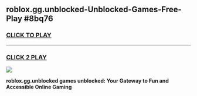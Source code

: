 
## roblox.gg.unblocked-Unblocked-Games-Free-Play #8bq76
<h3>
<a href="https://us.freeplayer.one?title=roblox.gg.unblocked&ref=9M">CLICK TO PLAY</a></h3>
<hr>

<h3>
<a href="https://us.freeplayer.one?title=roblox.gg.unblocked&ref=9M">CLICK 2 PLAY</a>
  
</h3>

<a href="https://us.freeplayer.one?title=roblox.gg.unblocked&ref=9M"><img src="https://clearcache.store/games.png"></a>


**roblox.gg.unblocked games unblocked: Your Gateway to Fun and Accessible Online Gaming**
